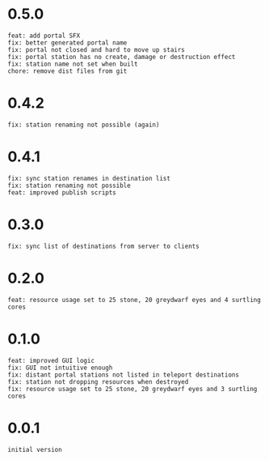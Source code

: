 # 0.5.0
    feat: add portal SFX
    fix: better generated portal name
    fix: portal not closed and hard to move up stairs
    fix: portal station has no create, damage or destruction effect
    fix: station name not set when built
    chore: remove dist files from git

# 0.4.2
    fix: station renaming not possible (again)

# 0.4.1
    fix: sync station renames in destination list
    fix: station renaming not possible
    feat: improved publish scripts

# 0.3.0
    fix: sync list of destinations from server to clients

# 0.2.0
    feat: resource usage set to 25 stone, 20 greydwarf eyes and 4 surtling cores

# 0.1.0
    feat: improved GUI logic
    fix: GUI not intuitive enough
    fix: distant portal stations not listed in teleport destinations
    fix: station not dropping resources when destroyed
    fix: resource usage set to 25 stone, 20 greydwarf eyes and 3 surtling cores

# 0.0.1
    initial version